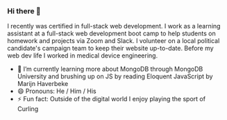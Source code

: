 ### Hi there 👋
I recently was certified in full-stack web development. I work as a learning assistant at a full-stack web development boot camp to help students on homework and projects via Zoom and Slack. I volunteer on a local political candidate's campaign team to keep their website up-to-date. Before my web dev life I worked in medical device engineering.

- 🌱 I’m currently learning more about MongoDB through MongoDB University and brushing up on JS by reading Eloquent JavaScript by Marijn Haverbeke
- 😄 Pronouns: He / Him / His
- ⚡ Fun fact: Outside of the digital world I enjoy playing the sport of Curling

<!--
**SirPotatoIV/SirPotatoIV** is a ✨ _special_ ✨ repository because its `README.md` (this file) appears on your GitHub profile.

Here are some ideas to get you started:

- 🔭 I’m currently working on ...
- 🌱 I’m currently learning ...
- 👯 I’m looking to collaborate on ...
- 🤔 I’m looking for help with ...
- 💬 Ask me about ...
- 📫 How to reach me: ...
- 😄 Pronouns: ...
- ⚡ Fun fact: ...
-->
